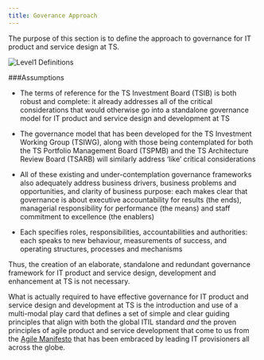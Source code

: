 ```yaml
---
title: Goverance Approach
---
```


The purpose of this section is to define the approach to governance for IT product and service design at TS.

<img src="{{site.baseurl}}/images/3Qs_Bluerectangle.png" alt="Level1 Definitions">

###Assumptions

* The terms of reference for the TS Investment Board (TSIB) is both robust and complete: it already addresses all of the critical considerations that would otherwise go into a standalone governance model for IT product and service design and development at TS

* The governance model that has been developed for the TS Investment Working Group (TSIWG), along with those being contemplated for both the TS Portfolio Management Board (TSPMB) and the TS Architecture Review Board (TSARB) will similarly address ‘like’ critical considerations

* All of these existing and under-contemplation governance frameworks also adequately address business drivers, business problems and opportunities, and clarity of business purpose: each makes clear that governance is about executive accountability for results (the ends), managerial responsibility for performance (the means) and staff commitment to excellence (the enablers)

* Each specifies roles, responsibilities, accountabilities and authorities: each speaks to new behaviour, measurements of success, and operating structures, processes and mechanisms

Thus, the creation of an elaborate, standalone and redundant governance framework for IT product and service design, development and enhancement at TS is not necessary.

What is actually required to have effective governance for IT product and service design and development at TS is the introduction and use of a multi-modal play card that defines a set of simple and clear guiding principles that align with both the global ITIL standard *and* the proven principles of agile product and service development that come to us from the [Agile Manifesto](http://agilemanifesto.org/principles.html) that has been embraced by leading IT provisioners all across the globe.

